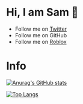 # Hi, I am Sam 👋

   - Follow me on [Twitter](https://twitter.com/imacodr)
   - Follow me on GitHub
   - Follow me on [Roblox](https://www.roblox.com/users/501780776/profile)
   
   
# Info

[![Anurag's GitHub stats](https://github-readme-stats.vercel.app/api?username=imacodr)](https://github.com/anuraghazra/github-readme-stats)

[![Top Langs](https://github-readme-stats.vercel.app/api/top-langs/?username=imacodr)](https://github.com/anuraghazra/github-readme-stats)
